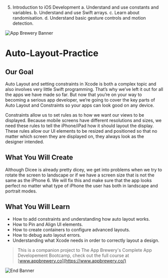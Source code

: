 5. Introduction to iOS Development
a. Understand and use constants and variables.
b. Understand and use Swift ​arrays.​
c. Learn about ​randomisation​.
d. Understand basic gesture controls and ​motion​ detection.












![App Brewery Banner](Documentation/AppBreweryBanner.png)

# Auto-Layout-Practice

## Our Goal
Auto Layout and setting constraints in Xcode is both a complex topic and also involves very little Swift programming. That’s why we’ve left it out for all the apps we have made so far. But now that you’re on your way to becoming a serious app developer, we’re going to cover the key parts of Auto Layout and Constraints so your apps can look good on any device.

Constraints allow us to set rules as to how we want our views to be displayed. Because mobile screens have different resolutions and sizes, we need these rules to tell the iPhone/iPad how it should layout the display. These rules allow our UI elements to be resized and positioned so that no matter which screen they are displayed on, they always look as the designer intended.

## What You Will Create

Although Dicee is already pretty dicey, we get into problems when we try to rotate the screen to landscape or if we have a screen size that is not the same as the iPhone 6. We will fix this and make sure that the app looks perfect no matter what type of iPhone the user has both in landscape and portrait modes.

## What You Will Learn


* How to add constraints and understanding how auto layout works.
* How to Pin and Align UI elements.
* How to create containers to configure advanced layouts.
* How to debug auto layout errors.
* Understanding what Xcode needs in order to correctly layout a design.

>This is a companion project to The App Brewery's Complete App Developement Bootcamp, check out the full course at [www.appbrewery.co](https://www.appbrewery.co/)

![End Banner](Documentation/readme-end-banner.png)
